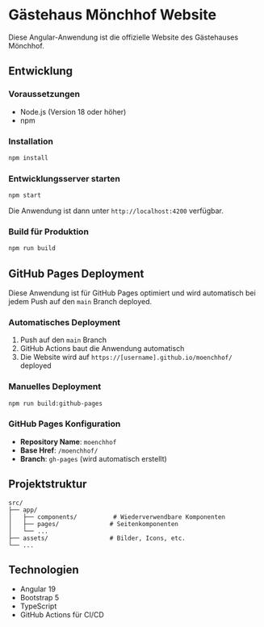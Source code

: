 # Gästehaus Mönchhof Website

Diese Angular-Anwendung ist die offizielle Website des Gästehauses Mönchhof.

## Entwicklung

### Voraussetzungen
- Node.js (Version 18 oder höher)
- npm

### Installation
```bash
npm install
```

### Entwicklungsserver starten
```bash
npm start
```
Die Anwendung ist dann unter `http://localhost:4200` verfügbar.

### Build für Produktion
```bash
npm run build
```

## GitHub Pages Deployment

Diese Anwendung ist für GitHub Pages optimiert und wird automatisch bei jedem Push auf den `main` Branch deployed.

### Automatisches Deployment
1. Push auf den `main` Branch
2. GitHub Actions baut die Anwendung automatisch
3. Die Website wird auf `https://[username].github.io/moenchhof/` deployed

### Manuelles Deployment
```bash
npm run build:github-pages
```

### GitHub Pages Konfiguration
- **Repository Name**: `moenchhof`
- **Base Href**: `/moenchhof/`
- **Branch**: `gh-pages` (wird automatisch erstellt)

## Projektstruktur

```
src/
├── app/
│   ├── components/          # Wiederverwendbare Komponenten
│   ├── pages/              # Seitenkomponenten
│   └── ...
├── assets/                 # Bilder, Icons, etc.
└── ...
```

## Technologien

- Angular 19
- Bootstrap 5
- TypeScript
- GitHub Actions für CI/CD
